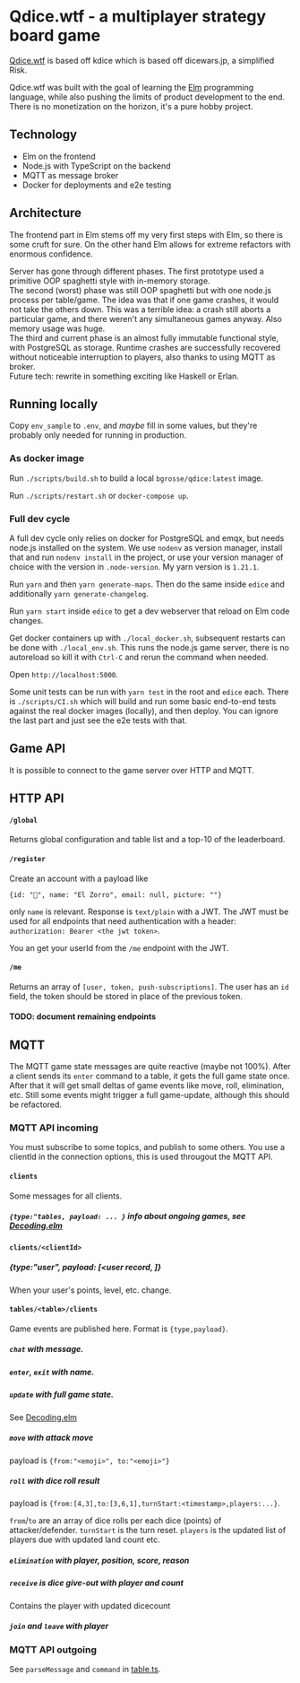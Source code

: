 # Qdice.wtf - a multiplayer strategy board game

[Qdice.wtf](https://qdice.wtf) is based off kdice which is based off dicewars.jp, a simplified Risk.

Qdice.wtf was built with the goal of learning the [Elm](http://elm-lang.org)
programming language, while also pushing the limits of product development to
the end. There is no monetization on the horizon, it's a pure hobby project.

## Technology

* Elm on the frontend
* Node.js with TypeScript on the backend
* MQTT as message broker
* Docker for deployments and e2e testing

## Architecture

The frontend part in Elm stems off my very first steps with Elm, so there is
some cruft for sure. On the other hand Elm allows for extreme refactors with
enormous confidence.

Server has gone through different phases. The first prototype used a primitive
OOP spaghetti style with in-memory storage.  
The second (worst) phase was still OOP spaghetti but with one node.js process
per table/game. The idea was that if one game crashes, it would not take the
others down. This was a terrible idea: a crash still aborts a particular game,
and there weren't any simultaneous games anyway. Also memory usage was huge.  
The third and current phase is an almost fully immutable functional style, with
PostgreSQL as storage. Runtime crashes are successfully recovered without
noticeable interruption to players, also thanks to using MQTT as broker.  
Future tech: rewrite in something exciting like Haskell or Erlan.

## Running locally

Copy `env_sample` to `.env`, and _maybe_ fill in some values, but they're
probably only needed for running in production.

### As docker image

Run `./scripts/build.sh` to build a local `bgrosse/qdice:latest` image.

Run `./scripts/restart.sh` or `docker-compose up`.

### Full dev cycle

A full dev cycle only relies on docker for PostgreSQL and emqx, but needs
node.js installed on the system. We use `nodenv` as version manager, install
that and run `nodenv install` in the project, or use your version manager of
choice with the version in `.node-version`. My yarn version is `1.21.1`.

Run `yarn` and then `yarn generate-maps`. Then do the same inside `edice` and
additionally `yarn generate-changelog`.

Run `yarn start` inside `edice` to get a dev webserver that reload on Elm code
changes.

Get docker containers up with `./local_docker.sh`, subsequent restarts can be
done with `./local_env.sh`. This runs the node.js game server, there is no
autoreload so kill it with `Ctrl-C` and rerun the command when needed.

Open `http://localhost:5000`.

Some unit tests can be run with `yarn test` in the root and `edice` each.
There is `./scripts/CI.sh` which will build and run some basic end-to-end tests
against the real docker images (locally), and then deploy. You can ignore the
last part and just see the e2e tests with that.

## Game API

It is possible to connect to the game server over HTTP and MQTT.

## HTTP API

#### `/global`

Returns global configuration and table list and a top-10 of the leaderboard.

#### `/register`

Create an account with a payload like

```{id: "💩", name: "El Zorro", email: null, picture: ""}```

only `name` is relevant. Response is `text/plain` with a JWT. The JWT must be
used for all endpoints that need authentication with a header:
`authorization: Bearer <the jwt token>`.

You an get your userId from the `/me` endpoint with the JWT.

#### `/me`

Returns an array of `[user, token, push-subscriptions]`. The user has an `id`
field, the token should be stored in place of the previous token.

#### TODO: document remaining endpoints

## MQTT

The MQTT game state messages are quite reactive (maybe not 100%). After a client
sends its `enter` command to a table, it gets the full game state once. After
that it will get small deltas of game events like move, roll, elimination, etc.
Still some events might trigger a full game-update, although this should be
refactored.

### MQTT API incoming

You must subscribe to some topics, and publish to some others. You use a
clientId in the connection options, this is used througout the MQTT API.

#### `clients`

Some messages for all clients.

##### `{type:"tables, payload: ... }` info about ongoing games, see [Decoding.elm](edice/src/Backend/Decoding.elm#L307)

#### `clients/<clientId>`

##### {type:"user", payload: [<user record, <new token>]}

When your user's points, level, etc. change.

#### `tables/<table>/clients`

Game events are published here. Format is `{type,payload}`.

##### `chat` with message.

##### `enter`, `exit` with name.

##### `update` with full game state.

See [Decoding.elm](edice/src/Backend/Decoding.elm#L121)

##### `move` with attack move

payload is `{from:"<emoji>", to:"<emoji>"}`

##### `roll` with dice roll result

payload is `{from:[4,3],to:[3,6,1],turnStart:<timestamp>,players:...}`.

`from`/`to` are an array of dice rolls per each dice (points) of
attacker/defender.  `turnStart` is the turn reset. `players` is the updated list
of players due with updated land count etc.

##### `elimination` with player, position, score, reason

##### `receive` is dice give-out with player and count

Contains the player with updated dicecount

##### `join` and `leave` with player

### MQTT API outgoing

See `parseMessage` and `command` in [table.ts](table.ts#L155).

